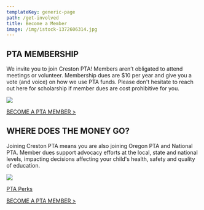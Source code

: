 ```yaml
---
templateKey: generic-page
path: /get-involved
title: Become a Member
image: /img/istock-1372606314.jpg
---
```

## PTA MEMBERSHIP 

We invite you to join Creston PTA! Members aren’t obligated to attend meetings or volunteer. Membership dues are $10 per year and give you a vote (and voice) on how we use PTA funds. Please don't hesitate to reach out here for scholarship if member dues are cost prohibitive for you.

![](/img/why-join-creston-pta.png)

[BECOME A PTA MEMBER >](https://inquisitive-lolly-d1ee77.netlify.app/get-involved/become-a-member/)

## WHERE DOES THE MONEY GO? 

Joining Creston PTA means you are also joining Oregon PTA and National PTA. Member dues support advocacy efforts at the local, state and national levels, impacting decisions affecting your child's health, safety and quality of education.

![](/img/meta-chart.jpeg)

[PTA Perks](https://www.oregonpta.org/oregon-pta-membership/member-benefits)

[BECOME A PTA MEMBER >](https://inquisitive-lolly-d1ee77.netlify.app/get-involved/become-a-member/)